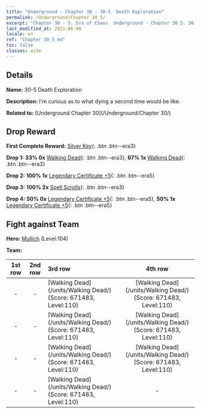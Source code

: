 ```yaml
---
title: "Underground - Chapter 30 - 30-5  Death Exploration"
permalink: /Underground/Chapter 30_5/
excerpt: "Chapter 30 - 5. Era of Chaos  Underground - Chapter 30_5. 30-5  Death Exploration"
last_modified_at: 2021-06-08
locale: en
ref: "Chapter 30_5.md"
toc: false
classes: wide
---
```


## Details

 **Name:** 30-5  Death Exploration

 **Description:**       I'm curious as to what dying a second time would be like.

 **Related to:** [Underground Chapter 30](/Underground/Chapter 30/)

## Drop Reward

 **First Complete Reward:** [Silver Key](/Items/con_693/){: .btn .btn--era3}

 **Drop 1:** **33% 0x** [Walking Dead](/Items/unt_209/){: .btn .btn--era3}, **67% 1x** [Walking Dead](/Items/unt_209/){: .btn .btn--era3}

 **Drop 2:** **100% 1x** [Legendary Certificate +5](/Items/mat_102/){: .btn .btn--era5}

 **Drop 3:** **100% 2x** [Spell Scrolls](/Items/con_694/){: .btn .btn--era3}

 **Drop 4:** **50% 0x** [Legendary Certificate +5](/Items/mat_102/){: .btn .btn--era5}, **50% 1x** [Legendary Certificate +5](/Items/mat_102/){: .btn .btn--era5}


## Fight against Team
 **Hero:** [Mullich](/heroes/Mullich/) (Level:104)

 **Team:**


  | 1st row | 2nd row | 3rd row | 4th row |
  |:----:|:----:|:----|:----:|
  | - | - | [Walking Dead](/units/Walking Dead/) (Score: 671483, Level:110)  | [Walking Dead](/units/Walking Dead/) (Score: 671483, Level:110)  |
  | - | - | [Walking Dead](/units/Walking Dead/) (Score: 671483, Level:110)  | [Walking Dead](/units/Walking Dead/) (Score: 671483, Level:110)  |
  | - | - | [Walking Dead](/units/Walking Dead/) (Score: 671483, Level:110)  | [Walking Dead](/units/Walking Dead/) (Score: 671483, Level:110)  |
  | - | - | [Walking Dead](/units/Walking Dead/) (Score: 671483, Level:110)  | - |


